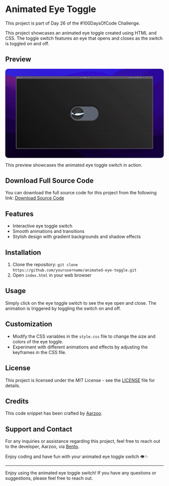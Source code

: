 # Animated Eye Toggle

This project is part of Day 26 of the #100DaysOfCode Challenge.

This project showcases an animated eye toggle created using HTML and CSS. The toggle switch features an eye that opens and closes as the switch is toggled on and off.

## Preview

<div style="display: flex; align-items: center; justify-content: center; width: 100%; border-radius: 0.6rem;">
    <img src="preview.gif" alt="preview GIF" width="100%" height="100%" style="overflow: none; border-radius: inherit;"/>
</div>

This preview showcases the animated eye toggle switch in action.

## Download Full Source Code

You can download the full source code for this project from the following link: [Download Source Code](https://t.me/CodeWithAarzoo)

## Features

- Interactive eye toggle switch
- Smooth animations and transitions
- Stylish design with gradient backgrounds and shadow effects

## Installation

1. Clone the repository: `git clone https://github.com/yourusername/animated-eye-toggle.git`
2. Open `index.html` in your web browser

## Usage

Simply click on the eye toggle switch to see the eye open and close. The animation is triggered by toggling the switch on and off.

## Customization

- Modify the CSS variables in the `style.css` file to change the size and colors of the eye toggle.
- Experiment with different animations and effects by adjusting the keyframes in the CSS file.

## License

This project is licensed under the MIT License - see the [LICENSE](LICENSE) file for details.

## Credits

This code snippet has been crafted by [Aarzoo](https://twitter.com/withaarzoo).

## Support and Contact

For any inquiries or assistance regarding this project, feel free to reach out to the developer, Aarzoo, via [Bento](https://bento.me/withaarzoo).

Enjoy coding and have fun with your animated eye toggle switch 👁️✨

---

Enjoy using the animated eye toggle switch! If you have any questions or suggestions, please feel free to reach out.
